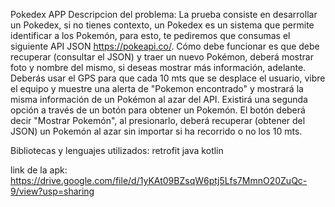 Pokedex APP
Descripcion del problema:
La prueba consiste en desarrollar un Pokedex, si no tienes contexto, un Pokedex es un sistema que permite identificar a los Pokemón, para esto, te pediremos que consumas el siguiente API JSON https://pokeapi.co/. 
Cómo debe funcionar es que debe recuperar (consultar el JSON) y traer un nuevo Pokémon, deberá mostrar foto y nombre del mismo, si deseas mostrar más información, adelante. 
Deberás usar el GPS para que cada 10 mts que se desplace el usuario, vibre el equipo y muestre una alerta de "Pokemon encontrado" y mostrará la misma información de un Pokémon al azar del API.
Existirá una segunda opción a través de un botón para obtener un Pokemón. El botón deberá decir "Mostrar Pokemón", al presionarlo, deberá recuperar (obtener del JSON) un Pokemón al azar sin importar si ha recorrido o no los 10 mts.

Bibliotecas y lenguajes utilizados:
retrofit
java
kotlin

link de la apk:
https://drive.google.com/file/d/1yKAt09BZsqW6ptj5Lfs7MmnO20ZuQc-9/view?usp=sharing
